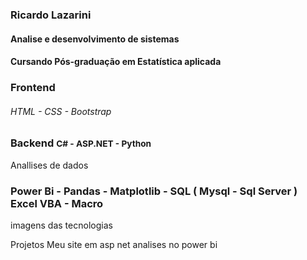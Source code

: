 <h3>Ricardo Lazarini</h3>
<h4>Analise e desenvolvimento de sistemas</h4>
<h4> Cursando Pós-graduação em Estatística aplicada </h4>
<h3>Frontend <h6>HTML -  CSS - Bootstrap</h6></h3>


<h3>Backend <small> C# - ASP.NET - Python  </small></h3>



Anallises de dados
<h3> Power Bi - Pandas - Matplotlib - SQL ( Mysql - Sql Server ) Excel VBA - Macro </h3>

imagens das tecnologias

Projetos
Meu site em asp net
analises no power bi
